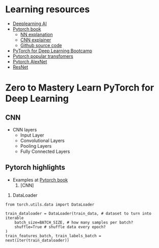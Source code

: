 # Learning resources
- [Deeplearning AI](https://www.deeplearning.ai/courses/)
- [Pytorch book](https://www.learnpytorch.io/)
    - [NN explanation](https://playground.tensorflow.org/#activation=tanh&batchSize=10&dataset=circle&regDataset=reg-plane&learningRate=0.03&regularizationRate=0&noise=0&networkShape=4,2&seed=0.33975&showTestData=false&discretize=false&percTrainData=50&x=true&y=true&xTimesY=false&xSquared=false&ySquared=false&cosX=false&sinX=false&cosY=false&sinY=false&collectStats=false&problem=classification&initZero=false&hideText=false)
    - [CNN explainer](https://poloclub.github.io/cnn-explainer/)
    - [Github source code](https://github.com/mrdbourke/pytorch-deep-learning)
- [PyTorch for Deep Learning Bootcamp](https://www.udemy.com/course/pytorch-for-deep-learning/)
- [Pytorch popular transfomers](https://pytorch.org/hub/huggingface_pytorch-transformers/)
- [Pytorch AlexNet](https://pytorch.org/hub/pytorch_vision_alexnet/)
- [ResNet](https://pytorch.org/hub/nvidia_deeplearningexamples_resnet50/)

# Zero to Mastery Learn PyTorch for Deep Learning
## CNN
- CNN layers
    - Input Layer
    - Convolutional Layers
    - Pooling Layers
    - Fully Connected Layers


## Pytorch highlights
- Examples at [Pytorch book](https://www.learnpytorch.io/)  
    1. [CNN]

1. DataLoader
```
from torch.utils.data import DataLoader

train_dataloader = DataLoader(train_data, # dataset to turn into iterable
    batch_size=BATCH_SIZE, # how many samples per batch? 
    shuffle=True # shuffle data every epoch?
)
train_features_batch, train_labels_batch = next(iter(train_dataloader))
```


